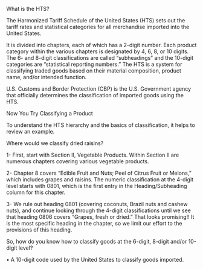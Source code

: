 What is the HTS?

The Harmonized Tariff Schedule of the United States (HTS) sets out the tariff rates and statistical categories for all merchandise imported into the United States. 

It is divided into chapters, each of which has a 2-digit number. Each product category within the various chapters is designated by 4, 6, 8, or 10 digits.
The 6- and 8-digit classifications are called “subheadings” and the 10-digit categories are “statistical reporting numbers.”
The HTS is a system for classifying traded goods based on their material composition, product name, and/or intended function.

U.S. Customs and Border Protection (CBP) is the U.S. Government agency that officially determines the classification of imported goods using the HTS.

Now You Try Classifying a Product

To understand the HTS hierarchy and the basics of classification, it helps to review an example.

Where would we classify dried raisins?

1- First, start with Section II, Vegetable Products.  Within Section II are numerous chapters covering various vegetable products.

2- Chapter 8 covers “Edible Fruit and Nuts; Peel of Citrus Fruit or Melons,” which includes grapes and raisins. The numeric classification at the 4-digit level starts with 0801, which is the first entry in the Heading/Subheading column for this chapter.

3- We rule out heading 0801 (covering coconuts, Brazil nuts and cashew nuts), and continue looking through the 4-digit classifications until we see that heading 0806 covers “Grapes, fresh or dried.” That looks promising!! It is the most specific heading in the chapter, so we limit our effort to the provisions of this heading.

So, how do you know how to classify goods at the 6-digit, 8-digit and/or 10-digit level?

•	A 10-digit code used by the United States to classify goods imported.


